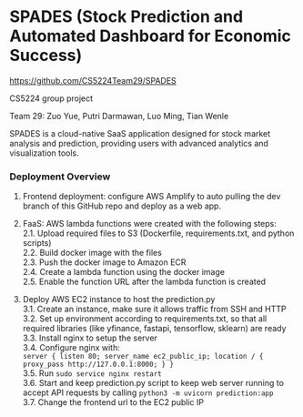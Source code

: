 # SPADES (Stock Prediction and Automated Dashboard for Economic Success)

https://github.com/CS5224Team29/SPADES

CS5224 group project

Team 29: Zuo Yue, Putri Darmawan, Luo Ming, Tian Wenle

SPADES is a cloud-native SaaS application designed for stock market analysis and prediction, providing users with advanced analytics and visualization tools.


### Deployment Overview
1. Frontend deployment: configure AWS Amplify to auto pulling the dev branch of this GitHub repo and deploy as a web app.

2. FaaS: AWS lambda functions were created with the following steps:<br>
2.1. Upload required files to S3 (Dockerfile, requirements.txt, and python scripts)<br>
2.2. Build docker image with the files<br>
2.3. Push the docker image to Amazon ECR<br>
2.4. Create a lambda function using the docker image<br>
2.5. Enable the function URL after the lambda function is created<br>

3. Deploy AWS EC2 instance to host the prediction.py<br>
3.1. Create an instance, make sure it allows traffic from SSH and HTTP<br>
3.2. Set up environment according to requirements.txt, so that all required libraries (like yfinance, fastapi, tensorflow, sklearn) are ready<br>
3.3. Install nginx to setup the server<br>
3.4. Configure nginx with:<br>
        ```
        server {
                listen 80;
                server_name ec2_public_ip;
                location / {
                        proxy_pass http://127.0.0.1:8000;
                }
        }
        ```<br>
3.5. Run ```sudo service nginx restart```<br>
3.6. Start and keep prediction.py script to keep web server running to accept API requests by calling ```python3 -m uvicorn prediction:app```<br>
3.7. Change the frontend url to the EC2 public IP
